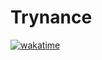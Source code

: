 # Trynance

[![wakatime](https://wakatime.com/badge/user/99e71179-209a-409a-b8bc-6612891d9ce9/project/9c23e643-6e01-4686-9b63-111f09932020.svg)](https://wakatime.com/badge/user/99e71179-209a-409a-b8bc-6612891d9ce9/project/9c23e643-6e01-4686-9b63-111f09932020)
